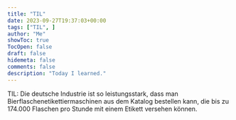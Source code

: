 ```yaml
---
title: "TIL"
date: 2023-09-27T19:37:03+00:00
tags: ["TIL", ]
author: "Me"
showToc: true
TocOpen: false
draft: false
hidemeta: false
comments: false
description: "Today I learned."
---
```


TIL: Die deutsche Industrie ist so leistungsstark, dass man Bierflaschenetikettiermaschinen aus dem Katalog bestellen kann, die bis zu 174.000 Flaschen pro Stunde mit einem Etikett versehen können. 

